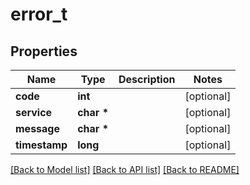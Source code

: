 # error_t

## Properties
Name | Type | Description | Notes
------------ | ------------- | ------------- | -------------
**code** | **int** |  | [optional] 
**service** | **char \*** |  | [optional] 
**message** | **char \*** |  | [optional] 
**timestamp** | **long** |  | [optional] 

[[Back to Model list]](../README.md#documentation-for-models) [[Back to API list]](../README.md#documentation-for-api-endpoints) [[Back to README]](../README.md)


